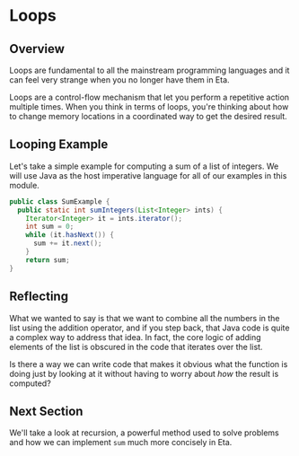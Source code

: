 # Loops

## Overview

Loops are fundamental to all the mainstream programming languages and it can feel very
strange when you no longer have them in Eta.

Loops are a control-flow mechanism that let you perform a repetitive action multiple times. When you think in terms of loops, you're thinking about how to change memory locations in a coordinated way to get the desired result.

## Looping Example

Let's take a simple example for computing a sum of a list of integers. We will use Java as the host imperative language for all of our examples in this module.




```java
public class SumExample {
  public static int sumIntegers(List<Integer> ints) {
    Iterator<Integer> it = ints.iterator();
    int sum = 0;
    while (it.hasNext()) {
      sum += it.next();
    }
    return sum;
}
```

## Reflecting

What we wanted to say is that we want to combine all the numbers in the list using the addition operator, and if you step back, that Java code is quite a complex way to address that idea. In fact, the core logic of adding elements of the list is obscured in the
code that iterates over the list.

Is there a way we can write code that makes it obvious what the function is doing just
by looking at it without having to worry about *how* the result is computed?

## Next Section

We'll take a look at recursion, a powerful method used to solve problems and how we can implement `sum` much more concisely in Eta.
